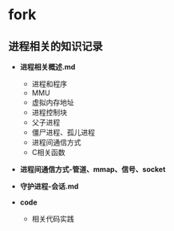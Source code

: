 # fork
## **进程相关的知识记录**

- **进程相关概述.md**
  - 进程和程序
  - MMU
  - 虚拟内存地址
  - 进程控制块
  - 父子进程
  - 僵尸进程、孤儿进程
  - 进程间通信方式
  - C相关函数
  



- **进程间通信方式-管道、mmap、信号、socket**


- **守护进程-会话.md**



- **code**
  - 相关代码实践

​	

​	

